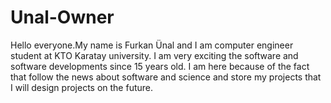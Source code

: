 # Unal-Owner
Hello everyone.My name is Furkan Ünal and I am computer engineer student at KTO Karatay university. I am very exciting the software and software developments since 15 years old. I am here because of the fact that follow the news about software and science and store my projects that I will design projects on the future.
